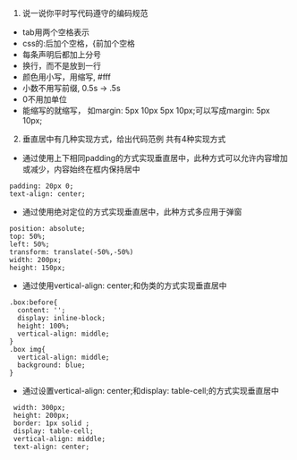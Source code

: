 1. 说一说你平时写代码遵守的编码规范
  - tab用两个空格表示
  - css的:后加个空格，{前加个空格
  - 每条声明后都加上分号
  - 换行，而不是放到一行
  - 颜色用小写，用缩写, #fff
  - 小数不用写前缀, 0.5s -> .5s
  - 0不用加单位
  - 能缩写的就缩写， 如margin: 5px 10px 5px 10px;可以写成margin: 5px 10px;
2. 垂直居中有几种实现方式，给出代码范例
 共有4种实现方式
  - 通过使用上下相同padding的方式实现垂直居中，此种方式可以允许内容增加或减少，内容始终在框内保持居中
```
padding: 20px 0;
text-align: center;
```
  - 通过使用绝对定位的方式实现垂直居中，此种方式多应用于弹窗
```
position: absolute;
top: 50%;
left: 50%;
transform: translate(-50%,-50%)
width: 200px;
height: 150px;
```
  - 通过使用vertical-align: center;和伪类的方式实现垂直居中
```
.box:before{
  content: '';
  display: inline-block;
  height: 100%;
  vertical-align: middle;
}
.box img{
  vertical-align: middle;
  background: blue;
}
```
  - 通过设置vertical-align: center;和display: table-cell;的方式实现垂直居中
 ```
  width: 300px;
  height: 200px;
  border: 1px solid ;
  display: table-cell;
  vertical-align: middle;
  text-align: center;
```
